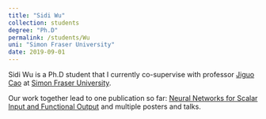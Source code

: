 ```yaml
---
title: "Sidi Wu"
collection: students
degree: "Ph.D"
permalink: /students/Wu
uni: "Simon Fraser University"
date: 2019-09-01
---
```


Sidi Wu is a Ph.D student that I currently co-supervise with professor [Jiguo Cao](https://www.sfu.ca/science/stat/cao/index.html) at [Simon Fraser University](https://www.sfu.ca/stat-actsci.html).

Our work together lead to one publication so far: [Neural Networks for Scalar Input and Functional Output](https://cedricbeaulac.github.io/publication/preprint5) and multiple posters and talks. 



